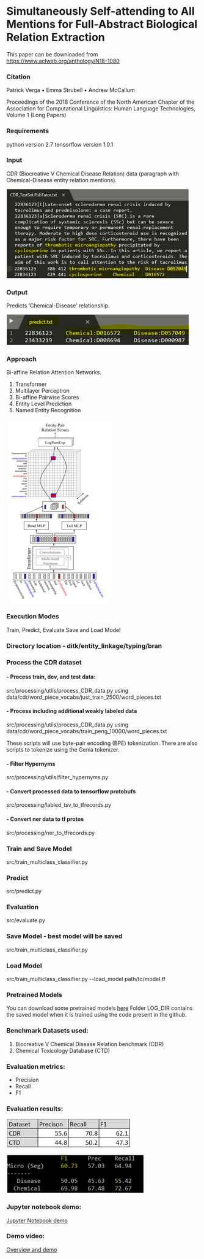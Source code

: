 # Simultaneously Self-attending to All Mentions for Full-Abstract Biological Relation Extraction
This paper can be downloaded from https://www.aclweb.org/anthology/N18-1080

### Citation
Patrick Verga • Emma Strubell • Andrew McCallum

Proceedings of the 2018 Conference of the North American Chapter of the Association for Computational Linguistics: Human Language Technologies, Volume 1 (Long Papers)

### Requirements  
python version 2.7
tensorflow version 1.0.1



### Input
CDR (Biocreative V Chemical Disease Relation) data
(paragraph with Chemical-Disease entity relation mentions).

![DITK input](Image/input.png)

### Output
Predicts ‘Chemical-Disease’ relationship.

![DITK output](Image/output.png)



### Approach
Bi-affine Relation Attention Networks.
1. Transformer
2. Multilayer Perceptron
3. Bi-affine Pairwise Scores 
4. Entity Level Prediction
5. Named Entity Recognition

![DITK architecture](Image/architecture.png)


### Execution Modes
Train, Predict, Evaluate
Save and Load Model

### Directory location - ditk/entity_linkage/typing/bran



### Process the CDR dataset 
    
####  - Process train, dev, and test data: 
src/processing/utils/process_CDR_data.py
using data/cdr/word_piece_vocabs/just_train_2500/word_pieces.txt

####  - Process including additional weakly labeled data   
src/processing/utils/process_CDR_data.py
using data/cdr/word_piece_vocabs/train_peng_10000/word_pieces.txt

These scripts will use byte-pair encoding (BPE) tokenization. There are also scripts to tokenize using the Genia tokenizer.

####  - Filter Hypernyms
src/processing/utils/filter_hypernyms.py

####  - Convert processed data to tensorflow protobufs
src/processing/labled_tsv_to_tfrecords.py

####  - Convert ner data to tf protos
src/processing/ner_to_tfrecords.py 


### Train and Save Model
src/train_multiclass_classifier.py



### Predict
src/predict.py



### Evaluation
src/evaluate.py



### Save Model - best model will be saved
src/train_multiclass_classifier.py



### Load Model
src/train_multiclass_classifier.py --load_model path/to/model.tf



### Pretrained Models
You can download some pretrained models [here](https://goo.gl/X9umaB)
Folder LOG_DIR contains the saved model when it is trained using the code present in the github.



### Benchmark Datasets used:
 1. Biocreative V Chemical Disease Relation benchmark (CDR)
 2. Chemical Toxicology Database (CTD)
 
 
 
 ### Evaluation metrics:
 - Precision
 - Recall
 - F1



 ### Evaluation results: 
 
 ![evaluation](Image/evaluation.png)
 
 ![results](Image/result.png)
 
 
 
 ### Jupyter notebook demo:
 [Jupyter Notebook demo](bran_demo.ipynb)
 
 
 
 ### Demo video:
 [Overview and demo](https://youtu.be/FIkJyJT9qCE)
 
  
